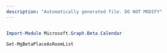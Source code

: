 ```yaml
---
description: "Automatically generated file. DO NOT MODIFY"
---
```


```powershell

Import-Module Microsoft.Graph.Beta.Calendar

Get-MgBetaPlaceAsRoomList

```